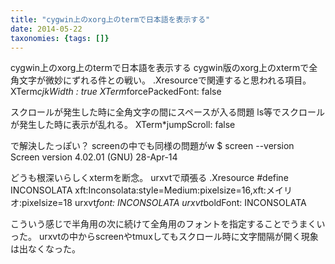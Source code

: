 ```yaml
---
title: "cygwin上のxorg上のtermで日本語を表示する"
date: 2014-05-22
taxonomies: {tags: []}
---
```


cygwin上のxorg上のtermで日本語を表示する
cygwin版のxorg上のxtermで全角文字が微妙にずれる件との戦い。
.Xresourceで関連すると思われる項目。
XTerm*cjkWidth : true
XTerm*forcePackedFont: false

スクロールが発生した時に全角文字の間にスペースが入る問題
ls等でスクロールが発生した時に表示が乱れる。
XTerm*jumpScroll: false

で解決したっぽい？
screenの中でも同様の問題がw
$ screen --version
Screen version 4.02.01 (GNU) 28-Apr-14

どうも根深いらしくxtermを断念。
urxvtで頑張る
.Xresource
#define INCONSOLATA xft:Inconsolata:style=Medium:pixelsize=16,xft:メイリオ:pixelsize=18
urxvt*font: INCONSOLATA
urxvt*boldFont: INCONSOLATA

こういう感じで半角用の次に続けて全角用のフォントを指定することでうまくいった。
urxvtの中からscreenやtmuxしてもスクロール時に文字間隔が開く現象は出なくなった。
